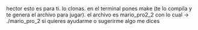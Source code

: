 hector esto es para ti. lo clonas. en el terminal pones make (te lo compila y te genera el archivo para jugar). el archivo es mario_pro2_2 con lo cual 
-> ./mario_pro_2
si quieres ayudarme o sugerirme algo me dices
